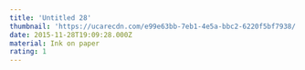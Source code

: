 ```yaml
---
title: 'Untitled 28'
thumbnail: 'https://ucarecdn.com/e99e63bb-7eb1-4e5a-bbc2-6220f5bf7938/'
date: 2015-11-28T19:09:28.000Z
material: Ink on paper
rating: 1
---
```

